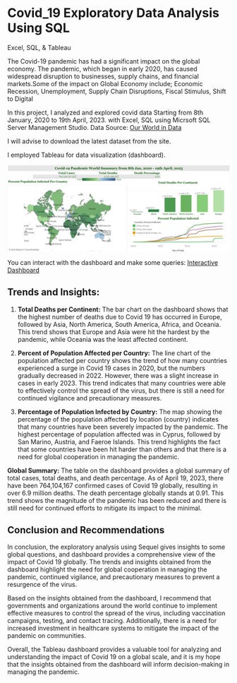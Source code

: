 # Covid_19 Exploratory Data Analysis Using SQL
Excel, SQL, & Tableau


The Covid-19 pandemic has had a significant impact on the global economy. The pandemic, which began in early 2020, has caused widespread disruption to businesses, supply chains, and financial markets.Some of the impact on Global Economy include; Economic Recession, Unemployment, Supply Chain Disruptions, Fiscal Stimulus, Shift to Digital 

In this project, I analyzed and explored covid data Starting from 8th January, 2020 to 19th April, 2023. with Excel, SQL using Micrsoft SQL Server Management Studio. 
Data Source: [Our World in Data](https://ourworldindata.org/covid-deaths) 

I will advise to download the latest dataset from the site.  

I employed Tableau for data visualization (dashboard). 

![Covid_19_Dashboard](https://github.com/rajikudusadewale/Covid_19_explorer/blob/main/Covid%20Dashboard.png)

You can interact with the dashboard and make some queries:
[Interactive Dashboard](https://public.tableau.com/app/profile/kudus.raji/viz/Covid19Dashboard_/Dashboard1?publish=yes)
## Trends and Insights:

1. **Total Deaths per Continent:**
The bar chart on the dashboard shows that the highest number of deaths due to Covid 19 has occurred in Europe, followed by Asia, North America, South America, Africa, and Oceania. This trend shows that Europe and Asia were hit the hardest by the pandemic, while Oceania was the least affected continent.

2. **Percent of Population Affected per Country:**
The line chart of the population affected per country shows the trend of how many countries experienced a surge in Covid 19 cases in 2020, but the numbers gradually decreased in 2022. However, there was a slight increase in cases in early 2023. This trend indicates that many countries were able to effectively control the spread of the virus, but there is still a need for continued vigilance and precautionary measures.

3. **Percentage of Population Infected by Country:**
The map showing the percentage of the population affected by location (country) indicates that many countries have been severely impacted by the pandemic. The highest percentage of population affected was in Cyprus, followed by San Marino, Austria, and Faeroe Islands. This trend highlights the fact that some countries have been hit harder than others and that there is a need for global cooperation in managing the pandemic.

**Global Summary:**
The table on the dashboard provides a global summary of total cases, total deaths, and death percentage. As of April 19, 2023, there have been 764,104,167 confirmed cases of Covid 19 globally, resulting in over 6.9 million deaths. The death percentage globally stands at 0.91. 
This trend shows the magnitude of the pandemic  has been reduced and there is still need for continued efforts to mitigate its impact to the minimal.


## Conclusion and Recommendations

In conclusion, the exploratory analysis using Sequel gives insights to some global questions, and dashboard provides a comprehensive view of the impact of Covid 19 globally. The trends and insights obtained from the dashboard highlight the need for global cooperation in managing the pandemic, continued vigilance, and precautionary measures to prevent a resurgence of the virus.

Based on the insights obtained from the dashboard, I recommend that governments and organizations around the world continue to implement effective measures to control the spread of the virus, including vaccination campaigns, testing, and contact tracing. Additionally, there is a need for increased investment in healthcare systems to mitigate the impact of the pandemic on communities.

Overall, the Tableau dashboard provides a valuable tool for analyzing and understanding the impact of Covid 19 on a global scale, and it is my hope that the insights obtained from the dashboard will inform decision-making in managing the pandemic.



